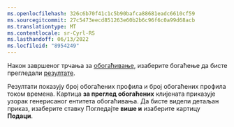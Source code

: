 ```yaml
---
ms.openlocfilehash: 326c6b70f41c1c5b90bafca88681eadc6610cf59
ms.sourcegitcommit: 27c5473eecd851263e60b2b6c96f6c0a99d68acb
ms.translationtype: MT
ms.contentlocale: sr-Cyrl-RS
ms.lasthandoff: 06/13/2022
ms.locfileid: "8954249"
---
```

Након завршеног трчања за [обогаћивање](../enrichment-hub.md#run-or-refresh-enrichments), изаберите богаћење да бисте прегледали [резултате](../enrichment-hub.md#enrichment-results). 

Резултати показују број обогаћених профила и број обогаћених профила током времена. Картица **за преглед обогаћених** клијената приказује узорак генерисаног ентитета обогаћивања. Да бисте видели детаљан приказ, изаберите ставку Погледајте **више и** изаберите картицу **Подаци**.
